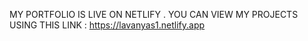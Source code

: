 MY PORTFOLIO IS LIVE ON NETLIFY .
YOU CAN VIEW MY PROJECTS USING THIS LINK : https://lavanyas1.netlify.app
